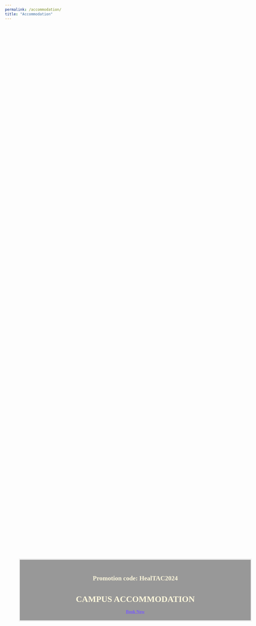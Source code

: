 ```yaml
---
permalink: /accommodation/
title: "Accommodation"
---
```

<html>
<head>
  <meta charset="UTF-8">
  <meta name="viewport" content="width=device-width, initial-scale=1">
  <style>
  body, html {
  height: 100%;
  margin: 0;
  font-family: 'Akaya Telivigala';
  }
    h1, h2, h3, h4, h5, h6{
  font-family: 'Akaya Telivigala';
  }
  * {
  box-sizing: border-box;
  }
  .bg-image {
  /* The image used */
  background-image: url("https://www.conferences.lancs.ac.uk/bedandbreakfast/Clients/Lancaster/Images/banner.jpg");
  /* Add the blur effect */
  filter: blur(3px);
  -webkit-filter: blur(3px);
  /* Full height */
  height: 100%; 
  /* Center and scale the image nicely */
  background-position: center;
  background-repeat: repeat;
  background-size: cover;
  }
  /* Position text in the middle of the page/image */
  .bg-text {
  background-color: rgb(0, 0, 0); /* Fallback color */
  background-color: rgba(0, 0, 0, 0.4); /* Black w/opacity/see-through */
  color: #FEF7DB;
  font-weight: bold;
  border: 3px solid #f1f1f1;
  position: absolute;
  top: 50%;
  left: 50%;
  transform: translate(-50%, -50%);
  z-index: 2;
  width: 80%;
  padding: 20px;
  text-align: center;
  font-family: 'Akaya Telivigala';
  }
  </style>
</head>
<body>
  <div class="bg-image"></div>
  <div class="bg-text">
    <h2>Promotion code: HealTAC2024</h2>
    <h1>CAMPUS ACCOMMODATION</h1><a href="https://www.conferences.lancs.ac.uk/bedandbreakfast/" style="color:#7859FF">Book Now</a>
  </div><br>
  <p>We have a limited set of on campus accommodation reserved (until 28th May) for two nights bed and breakfast using the promotion code HealTAC2024. The room rate is £70 per room per night, and covers check in from Wednesday 12th to check out on Friday 14th. Please book via the Lancaster conferences and <a href="https://www.conferences.lancs.ac.uk/bedandbreakfast/">events page</a>. On the same page (without using the promotion code), you will find other room options without breakfast, or double or twin rooms, and you can also book for extra nights.</p>
</body>
</html>

